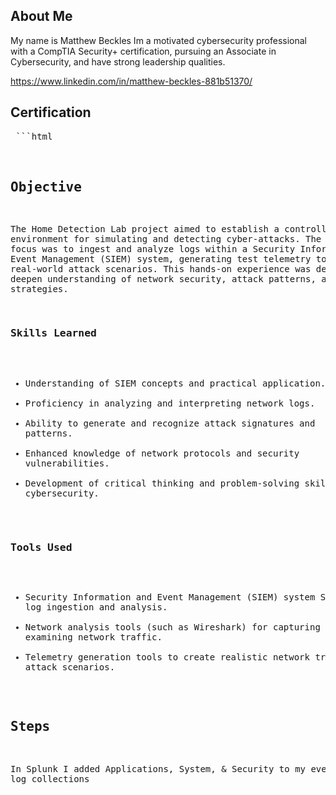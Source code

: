 ## About Me

My name is Matthew Beckles
Im a motivated cybersecurity professional with a CompTIA Security+ certification, pursuing an Associate in Cybersecurity, and have strong leadership qualities.

https://www.linkedin.com/in/matthew-beckles-881b51370/ 

## Certification
<pre> ```html <div data-iframe-width="150" data-iframe-height="270" data-share-badge-id="710236c3-aa48-4b71-a094-08df5ac1fac9" data-share-badge-host="https://www.credly.com"></div> <script type="text/javascript" async src="//cdn.credly.com/assets/utilities/embed.js"></script>

## Objective

The Home Detection Lab project aimed to establish a controlled environment for simulating and detecting cyber-attacks. The primary focus was to ingest and analyze logs within a Security Information and Event Management (SIEM) system, generating test telemetry to mimic real-world attack scenarios. This hands-on experience was designed to deepen understanding of network security, attack patterns, and defensive strategies.

### Skills Learned

- Understanding of SIEM concepts and practical application.
- Proficiency in analyzing and interpreting network logs.
- Ability to generate and recognize attack signatures and patterns.
- Enhanced knowledge of network protocols and security vulnerabilities.
- Development of critical thinking and problem-solving skills in cybersecurity.

### Tools Used

- Security Information and Event Management (SIEM) system Splunk, for log ingestion and analysis.
- Network analysis tools (such as Wireshark) for capturing and examining network traffic.
- Telemetry generation tools to create realistic network traffic and attack scenarios.

## Steps

In Splunk I added Applications, System, & Security to my event log collections
